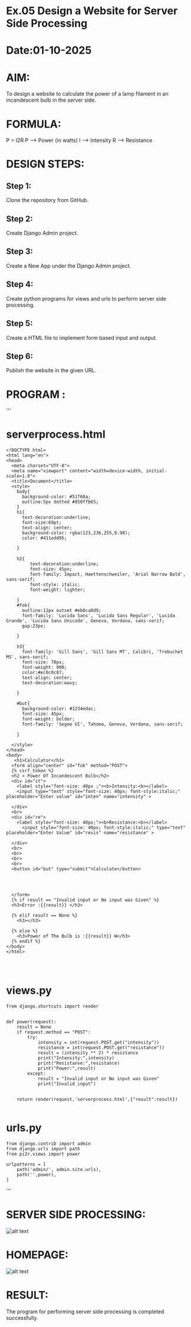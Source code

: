 # Ex.05 Design a Website for Server Side Processing
# Date:01-10-2025
# AIM:
To design a website to calculate the power of a lamp filament in an incandescent bulb in the server side.

# FORMULA:
P = I2R
P --> Power (in watts)
 I --> Intensity
 R --> Resistance

# DESIGN STEPS:
## Step 1:
Clone the repository from GitHub.

## Step 2:
Create Django Admin project.

## Step 3:
Create a New App under the Django Admin project.

## Step 4:
Create python programs for views and urls to perform server side processing.

## Step 5:
Create a HTML file to implement form based input and output.

## Step 6:
Publish the website in the given URL.

# PROGRAM :
'''

<h1>serverprocess.html</h1>

```
<!DOCTYPE html>
<html lang="en">
<head>
  <meta charset="UTF-8">
  <meta name="viewport" content="width=device-width, initial-scale=1.0">
  <title>Document</title>
  <style>
    body{
      background-color: #51f60a;
      outline:5px dotted #850ffb65;
    }
    h1{
      text-decoration:underline;
      font-size:69pt;
      text-align: center;
      background-color: rgba(123,236,255,0.98);
      color: #411edd95;

    }

    h2{
         text-decoration:underline;
         font-size: 45px;
         font-family: Impact, Haettenschweiler, 'Arial Narrow Bold', sans-serif;
         font-style: italic;
         font-weight: lighter;
         
    }
    #fok{
      outline:12px outset #eb0ca8d9;
      font-family: 'Lucida Sans', 'Lucida Sans Regular', 'Lucida Grande', 'Lucida Sans Unicode', Geneva, Verdana, sans-serif;
      gap:23px;
      
    }

    h3{
      font-family: 'Gill Sans', 'Gill Sans MT', Calibri, 'Trebuchet MS', sans-serif;
      font-size: 78px;
      font-weight: 900;
      color:#ec0c0c87;
      text-align: center;
      text-decoration:wavy;

    }

    #but{
      background-color: #1234edac;
      font-size: 45px;
      font-weight: bolder;
      font-family: 'Segoe UI', Tahoma, Geneva, Verdana, sans-serif;

    }
    
  </style>
</head>
<body>
   <h1>Calculator</h1>
  <form align="center" id="fok" method="POST">
  {% csrf_token %}
  <h2 > Power Of Incandescent Bulb</h2>
  <div id="it">
    <label style="font-size: 40px ;"><b>Intensity:<b></label>
    <input type="text" style="font-size: 40px; font-style:italic;" placeholder="Enter value" id="inten" name="intensity" >

  </div>
  <br>
  <div id="re">
    <label style="font-size: 40px;"><b>Resistance:<b></label>
      <input style="font-size: 40px; font-style:italic;" type="text" placeholder="Enter Value" id="resis" name="resistance" >

  </div>
  <br>
  <br>
  <br>
  <br>
  <button id="but" type="submit">Calculate</button>

  
  

  </form>
  {% if result == "Invalid input or No input was Given" %}
  <h3>Error :{{result}} </h3>

  {% elif result == None %}
    <h3></h3>
    
  {% else %}
    <h3>Power of The Bulb is :{{result}} W</h3>
  {% endif %}
</body>
</html>




```


<h1>views.py</h1>



```
from django.shortcuts import render


def power(request):
    result = None
    if request.method == "POST":
        try:
            intensity = int(request.POST.get("intensity"))
            resistance = int(request.POST.get("resistance"))
            result = (intensity ** 2) * resistance   
            print("Intensity:",intensity)
            print("Resistanve:",resistance)
            print("Power:",result)
        except:
            result = "Invalid input or No input was Given"
            print("Invalid input")

    
    return render(request,'serverprocess.html',{"result":result})


```

<h1>urls.py</h1>

```
from django.contrib import admin
from django.urls import path
from pi2r.views import power

urlpatterns = [
    path('admin/', admin.site.urls),
    path('',power),
]

```

'''

# SERVER SIDE PROCESSING:

![alt text](<Screenshot 2025-10-01 154551.png>)


# HOMEPAGE:

![alt text](<Screenshot 2025-10-01 140525.png>)

# RESULT:
The program for performing server side processing is completed successfully.
